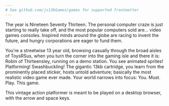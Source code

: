 ```yaml
---
# See github.com/js13kGames/games for supported frontmatter
---
```

The year is Nineteen Seventy Thirteen. The personal computer craze is just starting to really take off, and the most popular computers sold are... video games consoles. Inspired minds around the globe are racing to invent the future, and hungry corporations are eager to fund them.

You're a streetwise 13 year old, browsing casually through the broad aisles of ToysRSus, when you turn the corner into the gaming isle and there it is: Robin of Thirteensley, running on a demo station. You see animated sprites! Platforming! Swashbuckling! The gigantic 13kb cartridge, you learn from the prominently placed sticker, hosts untold adventure; basically the most realistic video game ever made. Your world narrows into focus: You. Must. Play. This game.

This vintage action platformer is meant to be played on a desktop browser, with the arrow and space keys.